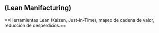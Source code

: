 
## (Lean Manifacturing)


==Herramientas Lean (Kaizen, Just-in-Time),
mapeo de cadena de valor, reducción de
desperdicios.==

